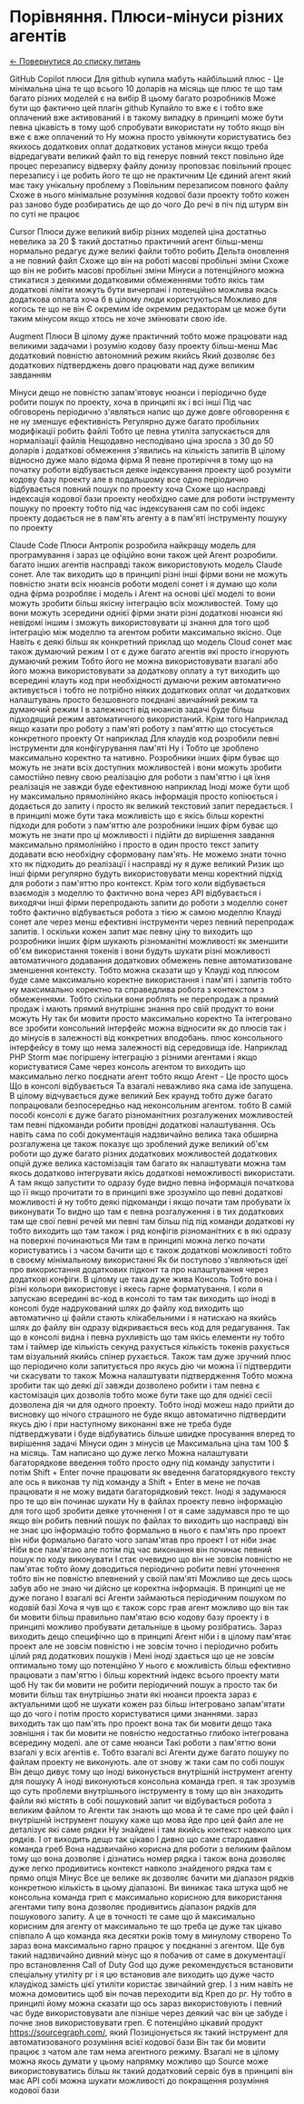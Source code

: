 # Порівняння. Плюси-мінуси різних агентів

[← Повернутися до списку питань](../agents.md)

GitHub Copilot
 плюси
Для github купила мабуть найбільший плюс - Це мінімальна ціна те що всього 10 доларів на місяць ще плюс те що там багато різних моделей є на вибір
В цьому багато розробників Може бути що фактично цей плагін github Купайло то вже є і тобто вже оплачений вже активований і в такому випадку в принципі може бути певна цікавість в тому щоб спробувати використати ну тобто якщо він вже є вже оплачений то Ну можна просто увімкнути користуватись без якихось додаткових оплат додаткових установ
 мінуси
 якщо треба відредагувати великий файл то від генерує повний текст повільно йде процес перезапису відверху файлу донизу проповзає повільний процес перезапису і це робить його те що не практичним Це єдиний агент який має таку унікальну проблему з Повільним перезаписом повного файлу
Схоже в нього мінімальне розуміння  кодової бази проекту тобто кожен раз заново буде розбиратись де що до чого
 До речі в піч під штурм він по суті не працює 

Cursor
Плюси
 дуже великий вибір різних моделей
 ціна достатньо невелика за 20 $ такий достатньо практичний агент
 більш-менш нормально редагує дуже великі файли  тобто робить Дельта оновлення а не повний файл
Схоже що він на роботі масові пробільні зміни Схоже що він не робить масові пробільні зміни 
Мінуси
 а потенційного можна стикатися з деякими додатковими обмеженнями тобто якісь там додаткові ліміти можуть бути вичерпані і потенційно можлива якась додаткова оплата хоча б в цілому люди користуються
Можливо для когось те що не він Є окремим ide окремим редакторам це може бути таким мінусом якщо хтось не хоче змінювати свою ide.


Augment
Плюси
В цілому дуже практичний тобто може працювати над великими задачами і розумію кодову базу проекту більш-менш
Має  додатковий повністю автономний режим якийсь Який дозволяє без додаткових підтверджень довго працювати над дуже великим завданням
  
Мінуси
дещо не повністю  запам'ятовує нюанси  і періодично буде робити пошук по проекту, хоча в принципі як і всі інші
Під час обговорень періодично з'являться напис що дуже довге обговорення є не ну зменшує ефективність
Регулярно дуже багато пробільних модифікації робить файлі Тобто це певна утиліта запускається для нормалізації файлів 
Нещодавно несподівано  ціна  зросла з 30 до 50 доларів і додаткові обмеження з'явились  на кількість запитів
В цілому  відносно дуже мало відома фірма
Я певне протиріччя в тому що на початку роботи відбувається деяке індексування проекту щоб розуміти кодову базу проекту але в подальшому все одно періодично відбувається повний пошук по проекту хоча Схоже що насправді індексація кодової бази проекту необхідно саме для роботи інструменту пошуку по проекту тобто під час індексування сам по собі індекс проекту додається не в пам'ять агенту а в пам'яті інструменту пошуку по проекту 

Claude Code
Плюси
Антропік розробила найкращу модель для програмування і зараз це офіційно вони також цей Агент розробили. багато інших  агентів насправді також використовують модель  Claude сонет. Але так виходить що в принципі різні інші фірми вони не можуть повністю знати всіх нюансів роботи моделі сонет  і я думаю що коли одна фірма розробляє і модель і Агент на основі цієї моделі то вони можуть зробити більш якісну інтеграцію всіх можливостей. Тому що вони можуть зсередини однієї фірми знати різні додаткові нюанси які невідомі іншим і зможуть використовувати ці знання для того щоб інтеграцію між моделлю та агентом робити максимально якісно. Оце Навіть є деякі більш як конкретний приклад що модель Cloud сонет має також думаючий режим І от є дуже багато агентів які просто ігнорують думаючий режим Тобто його не можна використовувати взагалі або його можна використовувати за додаткову оплату а тут виходить що всередині клауть код при необхідності думаючи режим автоматично активується і тобто не потрібно ніяких додаткових оплат чи додаткових налаштувань просто безшовного поєднані звичайний режим та думаючий режим І в залежності від нюансів задачі буде більш підходящий режим автоматичного використаний. Крім того Наприклад якщо казати про роботу з пам'яті роботу з пам'яттю що стосується конкретного проекту От наприклад Для клаудів код розробили певні інструменти для конфігурування пам'яті Ну і Тобто це зроблено максимально коректно та нативно. Розробники інших фірм буває що можуть не знати всіх доступних можливостей і вони можуть зробити самостійно певну свою реалізацію для роботи з пам'яттю і ця їхня реалізація не завжди буде ефективною наприклад Іноді може бути щоб ну максимально прямолінійно якась інформація просто копіюється і додається до запиту і просто як великий текстовий запит передається. І в принципі може бути така можливість що є якісь більш коректні підходи для роботи з пам'яттю але розробники інших фірм буває що можуть не знати про ці можливості і підійти до вирішення завдання максимально прямолінійно і просто в один просто текст запиту додавати всю необхідну сформовану пам'ять. Не можемо знати точно хто як підходить до реалізації і насправді ну я дуже великий Ризик що інші фірми регулярно будуть використовувати менш коректний підхід для роботи з пам'яттю про контекст. Крім того коли відбувається взаємодія з моделлю то фактично вона через API відбувається і виходячи інші фірми перепродають запити до роботи з моделлю сонет тобто фактично відбувається робота з тією ж самою моделлю Клауді сонет але через менш ефективні інструменти через певний перепродаж запитів. І оскільки кожен запит має певну ціну то виходить що розробники інших фірм шукають різноманітні можливості як зменшити об'єм використання токенів і вони будуть шукати різні можливості автоматичного додавання додаткових обмежень певне автоматизоване зменшення контексту. Тобто можна сказати що у Клауді код плюсом буде саме максимально коректне використання і пам'яті і запитів тобто ну максимально коректно та справедлива робота з контекстом з обмеженнями. Тобто скільки вони роблять не перепродаж а прямий продаж і мають прямий внутрішнє знання про свій продукт то вони можуть Ну так би мовити просто максимально коректно Та інтегровано все зробити
 консольний інтерфейс можна відносити як до плюсів так і до мінусів в залежності від конкретних вподобань.  плюс консольного інтерфейсу в тому що нема залежності від середовища ide. Наприклад PHP Storm має погіршену інтеграцію з різними агентами і якщо користуватися Саме через консоль агентом то виходить що максимально легко поєднати агент тобто якщо Агент - Це просто щось Що в консолі відбувається Та взагалі неважливо яка сама ide запущена.
В цілому відчувається дуже великий  Бек краунд тобто  дуже багато попрацювали безпосередньо над неконсольним агентом.  тобто В самій пособі консолі є дуже багато різноманітних розгалужених можливостей там певні підкоманди робити провідні додаткові налаштування. Ось навіть сама по собі документація надзвичайно велика така обширна розгалужена це також показує що зроблений дуже великий об'єм роботи що дуже багато різних додаткових можливостей додаткових опцій дуже велика кастомізація там багато як налаштувати можна там якось додатково інтегрувати якісь додаткові неможливості використати. А там якщо запустити то одразу буде видно певна інформація початкова що її якщо прочитати то в принципі вже зрозуміло що певні додаткові можливості й ну тобто деякі підкоманди і якщо почати там пробувати їх виконувати То видно що там є певна розгалуження і в тих додаткових там ще свої певні речей ми певні там більш під під команди додаткові ну тобто виходить що там також і ряд конфігів різноманітних є в які одразу на поверхні починаються Ми там в принципі можна легко почати користуватись і з часом бачити що є також додаткові можливості тобто в своєму мінімальному використанні Як би поступово з'являються ідеї про використання додаткових підконт та про налаштування через додаткові конфіги.
В цілому це така дуже жива Консоль Тобто вона і різні кольори використовує і якесь гарне форматування. І коли я запускаю всередині вс-код в консолі то там так виходить що іноді в консолі буде надрукований шлях до файлу код виходить що автоматично ці файли стають клікабельними і я натискаю на якийсь шлях до файлу він одразу відкривається весь код для редагування. Так що в консолі видна і певна рухливість що там якісь елементи ну тобто там і таймер іде кількість секунд рахується кількість токенів рахується там візуальний якийсь спінер рухається.
Також там дуже зручний плюс що періодично коли запитується про якусь дію чи можна її підтвердити чи скасувати то також Можна налаштувати підтвердження Тобто можна зробити так що деякі дії завжди дозволено робити і там певна є кастомізація цих дозволів тобто може бути таке що для однієї сесії дозволена дія чи для одного проекту. Тобто іноді можеш надо прийти до висновку що нічого страшного не буде якщо автоматично підтвердити якусь дію і при наступному виконанні вже не треба буде підтверджувати і буде відбуватись більше швидке просування вперед то вирішення задачі 
Мінуси
 один з мінусів це Максимальна ціна там 100 $ на місяць.
Там написано що дуже легко Можна налаштувати багаторядкове введення тобто просто одну під команду запустити і потім Shift + Enter почне працювати як введення багаторядкувого тексту але ось я виконав ту під команду а Shift + Enter в мене не почав працювати я не можу видати багаторядковий текст.
Іноді я задумаюся про те що він починає шукати Ну в файлах проекту певно інформацію для того щоб зробити деяке уточнення І от я саме задумався про те що якщо він робить певний пошук по файлах то виходить що насправді він не знає цю інформацію тобто формально в нього є пам'ять про проект він ніби формально багато чого запам'ятав про проект І от ніби знає Ніби все пам'ятаю але потім під час виконання він починає певний пошук по коду виконувати І стає очевидно що він не зовсім повністю не пам'ятає тобто йому доводиться періодично робити певні уточнення тобто він не повністю впевнений у своїй пам'яті Можливо ще десь щось забув або не знаю чи дійсно це коректна інформація. В принципі це не дуже погано І взагалі всі Агенти займаються періодичним пошуком по кодовій базі Хоча я чув що є також сорс грав агент можливо що він так би мовити більш правильно пам'ятаю всю кодову базу проекту і в принципі можливо пробувати детальніше в цьому розібратись. Зараз виходить дещо специфічно що в принципі Агент ніби і в цілому пам'ятає проект але не зовсім повністю і не зовсім точно і періодично робить цілий ряд додаткових пошуків і Мені іноді здається що це не зовсім оптимально тому що потенційно У нього є можливість більш ефективно працювати з пам'яттю і більш коректний індекс всього проекту мати щоб Ну так би мовити не робити періодичний пошук а просто так би мовити більш так внутрішньо знати які нюанси проекта зараз є актуальними щоб не шукати кожен раз більш інтегровано запам'ятати що до чого і потім просто користуватися цими знаннями.  зараз виходить так що пам'ять про проект вона так би мовити дещо така зовнішня і так би мовити не повністю недостатньо глибоко інтегрована всередину моделі.  але от саме нюанси Такі роботи з пам'яттю вони взагалі у всіх агентів є.  Тобто взагалі всі Агенти дуже багато пошуку по файлам проекту не виконують.  але от знову ж таки сам по собі пошук Він дещо дивує тому що іноді виконується внутрішній інструмент агенту для пошуку А іноді виконуються консольна команда греп.  я так зрозумів що суть проблеми внутрішнього інструменту в тому що він знаходить файли які містять в собі пошуковий запит чи відбувається робота з великим файлом то Агенти так знають що мова й те саме про цей файл і внутрішній інструмент пошуку каже що мова йде про цей файл але не деталізує які саме рядки Ну знайдені і там якийсь контекст навколо цих рядків.  І от виходить дещо так цікаво І дивно що саме стародавня команда греб Вона надзвичайно корисна для роботи з великим файлом тому що вона дозволяє і дізнатись номер рядка і також вона дозволяє дуже легко продивитись контекст навколо знайденого рядка там є прямо опція Мінус Все це велике як дозволяє бачити ми діапазон рядків конкретною кількість в цьому діапазоні. Ви виникає така штука щоб не консольна команда грип є максимально корисною для використання агентами типу вона дозволяє продивитись діапазон рядків для пошукового запиту.  А це в точності те саме що й максимально корисним для агенту от максимально те що треба це дуже так цікаво співпало А що команда яка десятки років тому в минулому створено То зараз вона максимально гарно працює у поєднанні з агентом.
Ще був такий надзвичайно дивний мінус що я побачив от саме в документації про встановлення Call of Duty God що дуже рекомендується встановити спеціальну утиліту рг і я цю встановив але виходить що дуже часто клаудікод замість цієї утиліти користає звичайний grep. І з ним навіть не можна домовитись щоб він почав переходити від Креп до рг. Ну тобто в принципі йому можна сказати що ось зараз використовують і певний час буде використовувати але пізніше через деякий час він це забуде і почне знов використовувати греп. Є потенційно цікавий продукт https://sourcegraph.com/, який Позиціонується як такий інструмент для автоматизованого розуміння всієї кодової бази Він так би мовити працює з чатом але там нема агентного режиму. Взагалі не в цілому можна якось думати у цьому напрямку можливо що Source може використовуватись більш як такий додатковий сервіс був в принципі він має API собі можна шукати можливості до покращення розуміння кодової бази 